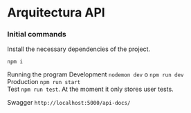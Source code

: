 # Arquitectura API

### Initial commands
Install the necessary dependencies of the project.
```
npm i
```
Running the program
Development `nodemon dev` o `npm run dev` <br>
Production `npm run start` <br>
Test `npm run test`. At the moment it only stores user tests.

Swagger `http://localhost:5000/api-docs/`

